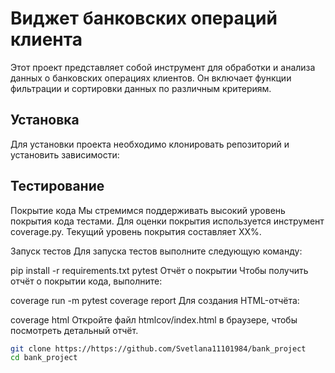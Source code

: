 # Виджет банковских операций клиента

Этот проект представляет собой инструмент для обработки и анализа данных о банковских операциях клиентов. Он включает функции фильтрации и сортировки данных по различным критериям.

## Установка

Для установки проекта необходимо клонировать репозиторий и установить зависимости:

## Тестирование
Покрытие кода
Мы стремимся поддерживать высокий уровень покрытия кода тестами. Для оценки покрытия используется инструмент coverage.py. Текущий уровень покрытия составляет XX%.

Запуск тестов
Для запуска тестов выполните следующую команду:


pip install -r requirements.txt
pytest
Отчёт о покрытии
Чтобы получить отчёт о покрытии кода, выполните:


coverage run -m pytest
coverage report
Для создания HTML-отчёта:


coverage html
Откройте файл htmlcov/index.html в браузере, чтобы посмотреть детальный отчёт.

```bash
git clone https://https://github.com/Svetlana11101984/bank_project
cd bank_project

